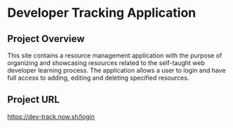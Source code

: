 # Developer Tracking Application

## Project Overview
This site contains a resource management application with the purpose of organizing and showcasing resources related to the self-taught web developer learning process. The application allows a user to login and have full access to adding, editing and deleting specified resources.


## Project URL
https://dev-track.now.sh/login












